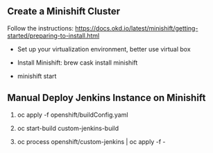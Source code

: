 Create a Minishift Cluster
-------
Follow the instructions: https://docs.okd.io/latest/minishift/getting-started/preparing-to-install.html

+ Set up your virtualization environment, better use virtual box

+ Install Minishift:
  brew cask install minishift

+ minishift start

Manual Deploy Jenkins Instance on Minishift
-------

1. oc apply -f openshift/buildConfig.yaml

2. oc start-build custom-jenkins-build

3. oc process openshift/custom-jenkins | oc apply -f -